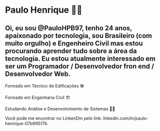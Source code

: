 # Paulo Henrique :construction_worker_man:

## Oi, eu sou @PauloHPB97, tenho 24 anos, apaixonado por tecnologia, sou Brasileiro (com muito orgulho) e Engenheiro Civil mas estou procurando aprender tudo sobre a área da tecnologia. Eu estou atualmente interessado em ser um Programador / Desenvolvedor fron end / Desenvolvedor Web. 

Formado em Técnico de Edificações :hammer_and_wrench:

Formado em Engenharia Civil :building_construction:

Estudando Análise e Desenvolvimento de Sistemas :man_technologist:


Você pode me encontrar no LinkenDin pelo link: linkedin.com/in/paulo-henrique-07b99517b
